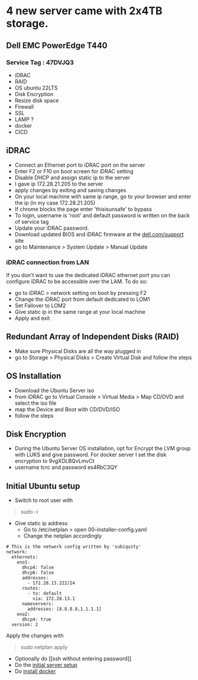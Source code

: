 # 4 new server came with 2x4TB storage. 
## Dell EMC PowerEdge T440
### Service Tag : 47DVJQ3
- iDRAC
- RAID
- OS ubuntu 22LTS 
- Disk Encryption 
- Resize disk space
- Firewall
- SSL
- LAMP ?
- docker
- CICD

## iDRAC
- Connect an Ethernet port to iDRAC port on the server
- Enter F2 or F10 on boot screen for iDRAC setting
- Disable DHCP and assign static ip to the server 
- I gave ip 172.28.21.205 to the server 
- apply changes by exiting and saving changes 
- On your local machine with same ip range, go to your browser and enter the ip  (in my case 172.28.21.205) 
- If chrome blocks the page enter 'thisisunsafe' to bypass
- To login, username is 'root' and default password is written on the back of service tag
- Update your iDRAC password.
- Download updated BIOS and iDRAC firmware at the [dell.com/support](https://www.dell.com/support/home/en-in/product-support/product/poweredge-t440/drivers) site 
- go to Maintenance > System Update > Manual Update 

### iDRAC connection from LAN
If you don't want to use the dedicated iDRAC ethernet port you can configure iDRAC to be accessible over the LAM. To do so:
- go to iDRAC > network setting on boot by pressing F2
- Change the iDRAC port from default dedicated to LOM1 
- Set Fallover to LOM2 
- Give static ip in the same range at your local machine 
- Apply and exit

## Redundant Array of Independent Disks (**RAID**)
- Make sure Physical Disks are all the way plugged in
- go to Storage > Physical Disks > Create Virtual Disk and follow the steps 

## OS Installation
- Download the Ubuntu Server iso 
- from iDRAC go to Virtual Console > Virtual Media > Map CD/DVD and select the iso file
- map the Device and Boot with CD/DVD/ISO
- follow the steps 

## Disk Encryption 
- During the Ubuntu Server OS installation, opt for Encrypt the LVM group with LUKS and give password. For docker server I set the disk encryption to 9vgXDLBQvLmvCt
- username tcrc  and password es4RbC3QY

## Initial Ubuntu setup
- Switch to root user with  
> sudo -i
- Give static ip address
	- Go to /etc/netplan > open 00-installer-config.yaml
	- Change the netplan accordingly
```
# This is the network config written by 'subiquity'
network:
  ethernets:
    eno1:
      dhcp4: false
      dhcp6: false
      addresses:
        - 172.28.13.222/24
      routes:
        - to: default
          via: 172.28.13.1
      nameservers:
        addresses: [8.8.8.8,1.1.1.1]
    eno2:
      dhcp4: true
  version: 2
```
Apply the changes with
> sudo netplan apply
- Optionally do [[ssh without entering password]]
- Do the [initial server setup](https://www.digitalocean.com/community/tutorials/initial-server-setup-with-ubuntu-22-04)
- Do [install docker](https://www.digitalocean.com/community/tutorials/how-to-install-and-use-docker-on-ubuntu-22-04)
